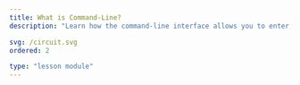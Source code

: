 ```yaml
---
title: What is Command-Line?
description: "Learn how the command-line interface allows you to enter, modify and reuse commands to perform tasks quickly."

svg: /circuit.svg
ordered: 2

type: "lesson module"
---
```

